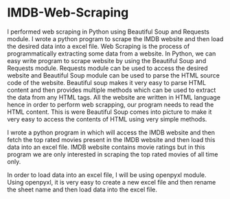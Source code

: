 # IMDB-Web-Scraping
I performed web scraping in Python using Beautiful Soup and Requests module. I wrote a python program to scrape the IMDB website and then load the desired data into a excel file.
Web Scraping is the process of programmatically extracting some data from a website. In Python, we can easy write program to scrape website by using the Beautiful Soup and Requests module. Requests module can be used to access the desired website and Beautiful Soup module can be used to parse the HTML source code of the website. Beautiful soup makes it very easy to parse HTML content and then provides multiple methods which can be used to extract the data from any HTML tags. All the website are written in HTML language hence in order to perform web scrapping, our program needs to read the HTML content. This is were Beautiful Soup comes into picture to make it very easy to access the contents of HTML using very simple methods.

I wrote a python program in which will access the IMDB website and then fetch the top rated movies present in the IMDB website and then load this data into an excel file.
IMDB website contains movie ratings but in this program we are only interested in scraping the top rated movies of all time only.

In order to load data into an excel file, I will be using openpyxl module. Using openpyxl, it is very easy to create a new excel file and then rename the sheet name and then load data into the excel file. 
